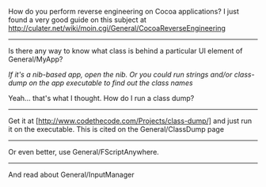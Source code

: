 

How do you perform reverse engineering on Cocoa applications? 
I just found a very good guide on this subject at http://culater.net/wiki/moin.cgi/General/CocoaReverseEngineering

----

Is there any way to know what class is behind a particular UI element of General/MyApp?

*If it's a nib-based app, open the nib. Or you could run strings and/or class-dump on the app executable to find out the class names*

Yeah... that's what I thought.  How do I run a class dump?

----

Get it at [http://www.codethecode.com/Projects/class-dump/] and just run it on the executable.
This is cited on the General/ClassDump page

----

Or even better, use General/FScriptAnywhere.

----

And read about General/InputManager
